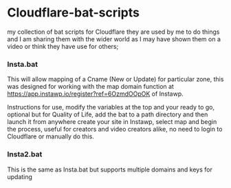 
# Cloudflare-bat-scripts

my collection of bat scripts for Cloudflare they are used by me to do things and I am sharing them with the wider world as I may have shown them on a video or think they have use for others;
### Insta.bat
This will allow mapping of a Cname (New or Update) for particular zone, this was designed for working with the map domain function at https://app.instawp.io/register?ref=6OzmdOOpOK of Instawp.

Instructions for use, modify the variables at the top and your ready to go, optional but for Quality of Life, add the bat to a path directory and then launch it from anywhere create your site in Instawp, select map and begin the process, useful for creators and video creators alike, no need to login to Cloudflare or manually do this.

### Insta2.bat
This is the same as Insta.bat but supports multiple domains and keys for updating
